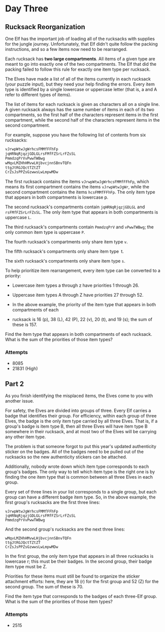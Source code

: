 # Day Three

## Rucksack Reorganization

One Elf has the important job of loading all of the rucksacks with supplies for the jungle journey.
Unfortunately, that Elf didn't quite follow the packing instructions, and so a few items now need
to be rearranged.

Each rucksack has **two large compartments**. All items of a given type are meant to go into exactly
one of the two compartments. The Elf that did the packing failed to follow this rule for exactly
one item type per rucksack.

The Elves have made a list of all of the items currently in each rucksack (your puzzle input),
but they need your help finding the errors. Every item type is identified by a single lowercase
or uppercase letter (that is, a and A refer to different types of items).

The list of items for each rucksack is given as characters all on a single line. A given rucksack
always has the same number of items in each of its two compartments, so the first half of the
characters represent items in the first compartment, while the second half of the characters
represent items in the second compartment.

For example, suppose you have the following list of contents from six rucksacks:

```bash
vJrwpWtwJgWrhcsFMMfFFhFp
jqHRNqRjqzjGDLGLrsFMfFZSrLrFZsSL
PmmdzqPrVvPwwTWBwg
wMqvLMZHhHMvwLHjbvcjnnSBnvTQFn
ttgJtRGJQctTZtZT
CrZsJsPPZsGzwwsLwLmpwMDw
```

The first rucksack contains the items `vJrwpWtwJgWrhcsFMMfFFhFp`, which means its first compartment
contains the items `vJrwpWtwJgWr`, while the second compartment contains the items `hcsFMMfFFhFp`.
The only item type that appears in both compartments is lowercase p.

The second rucksack's compartments contain `jqHRNqRjqzjGDLGL` and `rsFMfFZSrLrFZsSL`. The only
item type that appears in both compartments is uppercase `L`.

The third rucksack's compartments contain `PmmdzqPrV` and `vPwwTWBwg`; the only common item
type is uppercase `P`.

The fourth rucksack's compartments only share item type `v`.

The fifth rucksack's compartments only share item type` `t.

The sixth rucksack's compartments only share item type `s`.

To help prioritize item rearrangement, every item type can be converted to a priority:

- Lowercase item types a through z have priorities 1 through 26.
- Uppercase item types A through Z have priorities 27 through 52.

- In the above example, the priority of the item type that appears in both compartments of each
- rucksack is 16 (p), 38 (L), 42 (P), 22 (v), 20 (t), and 19 (s); the sum of these is 157.

Find the item type that appears in both compartments of each rucksack.
What is the sum of the priorities of those item types?

### Attempts

- 8085
- 21831 (High)

## Part 2

As you finish identifying the misplaced items, the Elves come to you with another issue.

For safety, the Elves are divided into groups of three. Every Elf carries a badge that
identifies their group. For efficiency, within each group of three Elves, the badge
is the only item type carried by all three Elves. That is, if a group's badge is item
type B, then all three Elves will have item type B somewhere in their rucksack, and
at most two of the Elves will be carrying any other item type.

The problem is that someone forgot to put this year's updated authenticity sticker on
the badges. All of the badges need to be pulled out of the rucksacks so the new
authenticity stickers can be attached.

Additionally, nobody wrote down which item type corresponds to each group's badges. The
only way to tell which item type is the right one is by finding the one item type that
is common between all three Elves in each group.

Every set of three lines in your list corresponds to a single group, but each group can
have a different badge item type. So, in the above example, the first group's rucksacks
are the first three lines:

```dotenv
vJrwpWtwJgWrhcsFMMfFFhFp
jqHRNqRjqzjGDLGLrsFMfFZSrLrFZsSL
PmmdzqPrVvPwwTWBwg
```

And the second group's rucksacks are the next three lines:

```dotenv
wMqvLMZHhHMvwLHjbvcjnnSBnvTQFn
ttgJtRGJQctTZtZT
CrZsJsPPZsGzwwsLwLmpwMDw
```

In the first group, the only item type that appears in all three rucksacks is lowercase r;
this must be their badges. In the second group, their badge item type must be Z.

Priorities for these items must still be found to organize the sticker attachment efforts:
here, they are 18 (r) for the first group and 52 (Z) for the second group. The sum of
these is 70.

Find the item type that corresponds to the badges of each three-Elf group. What is the
sum of the priorities of those item types?

### Attempts

- 2515
